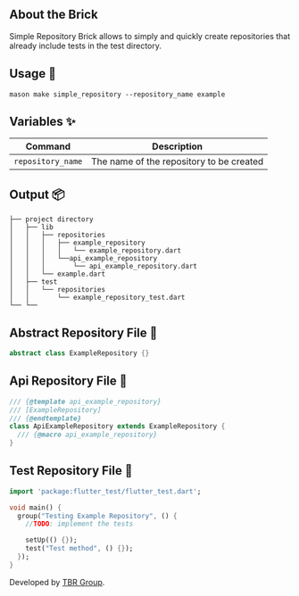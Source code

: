 ## About the Brick 
Simple Repository Brick allows to simply and quickly create repositories that already include tests in the test directory.


## Usage 🚀

```
mason make simple_repository --repository_name example
```
## Variables ✨

| Command | Description |
| --- | --- |
| `repository_name` | The name of the repository to be created |

## Output 📦

```
├── project directory
│   ├── lib
│   │   ├── repositories
│   │   │   ├── example_repository
│   │   │   │   └── example_repository.dart
│   │   │   └──api_example_repository
│   │   │       └── api_example_repository.dart
│   │   └── example.dart
│   ├── test
│   │   └── repositories
│   │       └── example_repository_test.dart
└── └──

```

## Abstract Repository File 📁

```dart
abstract class ExampleRepository {}
```


## Api Repository File 📁
```dart
/// {@template api_example_repository}
/// [ExampleRepository]
/// {@endtemplate}
class ApiExampleRepository extends ExampleRepository {
  /// {@macro api_example_repository}
}
```

## Test Repository File 📁

```dart
import 'package:flutter_test/flutter_test.dart';

void main() {
  group("Testing Example Repository", () {
    //TODO: implement the tests

    setUp(() {});
    test("Test method", () {});
  });
}
```
Developed by [TBR Group](https://github.com/TBR-Group-software).
